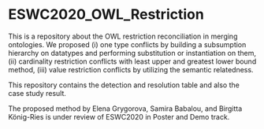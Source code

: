 # ESWC2020_OWL_Restriction

This is a repository about the OWL restriction reconciliation in merging ontologies. 
We proposed (i) one type conflicts by building a subsumption hierarchy on datatypes and performing substitution or instantiation on them, (ii) cardinality restriction conflicts with least upper and greatest lower bound method, (iii) value restriction conflicts by utilizing the semantic relatedness. 

This repository contains the detection and resolution table and also the case study result.

The proposed method by Elena Grygorova, Samira Babalou, and Birgitta König-Ries is under review of ESWC2020 in Poster and Demo track.

